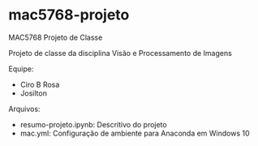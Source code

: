 # mac5768-projeto
MAC5768 Projeto de Classe

Projeto de classe da disciplina Visão e Processamento de Imagens

Equipe:
- Ciro B Rosa
- Josilton

Arquivos:
- resumo-projeto.ipynb: Descritivo do projeto
- mac.yml: Configuração de ambiente para Anaconda em Windows 10